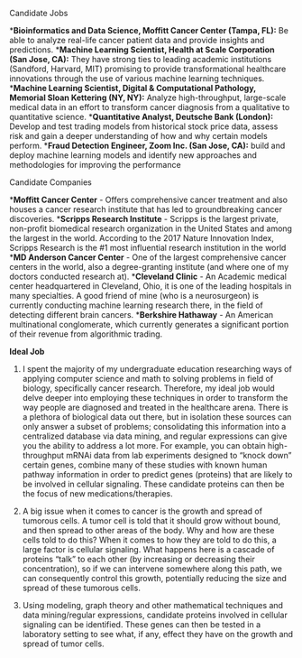 Candidate Jobs

  ***Bioinformatics and Data Science, Moffitt Cancer Center (Tampa, FL):** Be able to analyze real-life cancer patient data and provide insights and predictions.
  ***Machine Learning Scientist, Health at Scale Corporation (San Jose, CA):** They have strong ties to leading academic institutions (Sandford, Harvard, MIT) promising to provide transformational healthcare innovations through the use of various machine learning techniques. 
  ***Machine Learning Scientist, Digital & Computational Pathology, Memorial Sloan Kettering (NY, NY):** Analyze high-throughput, large-scale medical data in an effort to transform cancer diagnosis from a qualitative to quantitative science.
  ***Quantitative Analyst, Deutsche Bank (London):** Develop and test trading models from historical stock price data, assess risk and gain a deeper understanding of how and why certain models perform.
  ***Fraud Detection Engineer, Zoom Inc. (San Jose, CA):** build and deploy machine learning models and identify new approaches and methodologies for improving the performance

Candidate Companies

  ***Moffitt Cancer Center** - Offers comprehensive cancer treatment and also houses a cancer research institute that has led to groundbreaking cancer discoveries.
  ***Scripps Research Institute** - Scripps is the largest private, non-profit biomedical research organization in the United States and among the largest in the world. According to the 2017 Nature Innovation Index, Scripps Research is the #1 most influential research institution in the world
  ***MD Anderson Cancer Center** - One of the largest comprehensive cancer centers in the world, also a degree-granting institute (and where one of my doctors conducted research at).
  ***Cleveland Clinic** - An Academic medical center headquartered in Cleveland, Ohio, it is one of the leading hospitals in many specialties. A good friend of mine (who is a neurosurgeon) is currently conducting machine learning research there, in the field of detecting different brain cancers.
  ***Berkshire Hathaway** - An American multinational conglomerate, which currently generates a significant portion of their revenue from algorithmic trading.


**Ideal Job**

1. I spent the majority of my undergraduate education researching ways of applying computer science and math to solving problems in field of biology, specifically cancer research. Therefore, my ideal job would delve deeper into employing these techniques in order to transform the way people are diagnosed and treated in the healthcare arena. There is a plethora of biological data out there, but in isolation these sources can only answer a subset of problems; consolidating this information into a centralized database via data mining, and regular expressions can give you the ability to address a lot more. For example, you can obtain high-throughput mRNAi data from lab experiments designed to “knock down” certain genes, combine many of these studies with known human pathway information in order to predict genes (proteins) that are likely to be involved in cellular signaling. These candidate proteins can then be the focus of new medications/therapies. 

2. A big issue when it comes to cancer is the growth and spread of tumorous cells. A tumor cell is told that it should grow without bound, and then spread to other areas of the body. Why and how are these cells told to do this? When it comes to how they are told to do this, a large factor is cellular signaling. What happens here is a cascade of proteins “talk” to each other (by increasing or decreasing their concentration), so if we can intervene somewhere along this path, we can consequently control this growth, potentially reducing the size and spread of these tumorous cells.

3. Using modeling, graph theory and other mathematical techniques and data mining/regular expressions, candidate proteins involved in cellular signaling can be identified. These genes can then be tested in a laboratory setting to see what, if any, effect they have on the growth and spread of tumor cells. 
